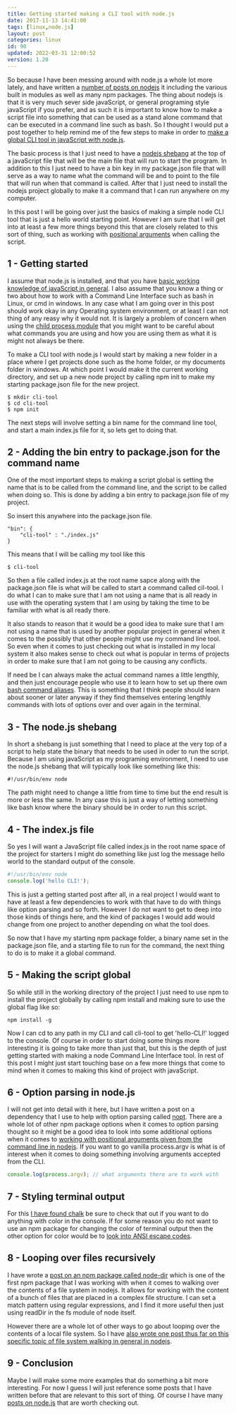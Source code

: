 ```yaml
---
title: Getting started making a CLI tool with node.js
date: 2017-11-13 14:41:00
tags: [linux,node.js]
layout: post
categories: linux
id: 90
updated: 2022-03-31 12:00:52
version: 1.20
---
```


So because I have been messing around with node.js a whole lot more lately, and have written a [number of posts on nodejs](/categories/node-js/) it including the various built in modules as well as many npm packages. The thing about nodejs is that it is very much sever side javaScript, or general programing style javaScript if you prefer, and as such it is important to know how to make a script file into something that can be used as a stand alone command that can be executed in a command line such as bash. So I thought I would put a post together to help remind me of the few steps to make in order to [make a global CLI tool in javaScript with node.js](https://blog.bitsrc.io/how-to-build-a-command-line-cli-tool-in-nodejs-b8072b291f81).

The basic process is that I just need to have a [nodejs shebang](/2017/03/26/linux_shebang/) at the top of a javaScript file that will be the main file that will run to start the program. In addition to this I just need to have a bin key in my package.json file that will serve as a way to name what the command will be and to point to the file that will run when that command is called. After that I just need to install the nodejs project globally to make it a command that I can run anywhere on my computer.

In this post I will be going over just the basics of making a simple node CLI tool that is just a hello world starting point. However I am sure that I will get into at least a few more things beyond this that are closely related to this sort of thing, such as working with [positional arguments](/2020/12/10/linux-bash-script-parameters-positional/) when calling the script.

<!-- more -->

## 1 - Getting started

I assume that node.js is installed, and that you have [basic working knowledge of javaScript in general](/2018/11/27/js-getting-started/). I also assume that you know a thing or two about how to work with a Command Line Interface such as bash in Linux, or cmd in windows. In any case what I am going over in this post should work okay in any Operating system environment, or at least I can not thing of any reasy why it would not. It is largely a problem of concern when using the [child process module](/2018/02/04/nodejs-child-process/) that you might want to be careful about what commands you are using and how you are using them as what it is might not always be there.

To make a CLI tool with node.js I would start by making a new folder in a place where I get projects done such as the home folder, or my documents folder in windows. At which point I would make it the current working directory, and set up a new node project by calling npm init to make my starting package.json file for the new project.

```
$ mkdir cli-tool
$ cd cli-tool
$ npm init
```

The next steps will involve setting a bin name for the command line tool, and start a main index.js file for it, so lets get to doing that.

## 2 - Adding the bin entry to package.json for the command name

One of the most important steps to making a script global is setting the name that is to be called from the command line, and the script to be called when doing so. This is done by adding a bin entry to package.json file of my project.

So insert this anywhere into the package.json file.
```
"bin": {
    "cli-tool" : "./index.js"
}
```

This means that I will be calling my tool like this

```
$ cli-tool
```

So then a file called index.js at the root name sapce along with the package.json file is what will be called to start a command called cil-tool. I do what I can to make sure that I am not using a name that is all ready in use with the operating system that I am using by taking the time to be familiar with what is all ready there. 

It also stands to reason that it would be a good idea to make sure that I am not using a name that is used by another popular project in general when it comes to the possibly that other people might use my command line tool. So even when it comes to just checking out what is installed in my local system it also makes sense to check out what is popular in terms of projects in order to make sure that I am not going to be causing any conflicts.

If need be I can always make the actual command names a little lengthly, and then just encourage people who use it to learn how to set up there own [bash command aliases](/2020/11/30/linux-bashrc-aliases/). This is something that I think people should learn about sooner or later anyway if they find themselves entering lengthly commands with lots of options over and over again in the terminal.

## 3 - The node.js shebang

In short a shebang is just something that I need to place at the very top of a script to help state the binary that needs to be used in oder to run the script. Because I am using javaScript as my programing environment, I need to use the node.js shebang that will typically look like something like this:

```
#!/usr/bin/env node
```

The path might need to change a little from time to time but the end result is more or less the same. In any case this is just a way of letting something like bash know where the binary should be in order to run this script.

## 4 - The index.js file

So yes I will want a JavaScript file called index.js in the root name space of the project for starters I might do something like just log the message hello world to the standard output of the console.

```js
#!/usr/bin/env node
console.log('hello CLI!');
```

This is just a getting started post after all, in a real project I would want to have at least a few dependencies to work with that have to do with things like option parsing and so forth. However I do not want to get to deep into those kinds of things here, and the kind of packages I would add would change from one project to another depending on what the tool does.

So now that I have my starting npm package folder, a binary name set in the package.json file, and a starting file to run for the command, the  next thing to do is to make it a global command.

## 5 - Making the script global

So while still in the working directory of the project I just need to use npm to install the project globally by calling npm install and making sure to use the global flag like so:

```
npm install -g
```

Now I can cd to any path in my CLI and call cli-tool to get 'hello-CLI!' logged to the console. Of course in order to start doing some things more interesting it is going to take more than just that, but this is the depth of just getting started with making a node Command Line Interface tool. In rest of this post I might just start touching base on a few more things that come to mind when it comes to making this kind of project with javaScript.

## 6 - Option parsing in node.js

I will not get into detail with it here, but I have written a post on a dependency that I use to help with option parsing called [nopt](/2017/05/05/nodejs-nopt/). There are a whole lot of other npm package options when it comes to option parsing thought so it might be a good idea to look into some additional options when it comes to [working with positional arguments given from the command line in nodejs](/2018/07/31/nodejs-ways-to-parse-cli-options/). If you want to go vanilla process.argv is what is of interest when it comes to doing something involving arguments accepted from the CLI.

```js
console.log(process.argv); // what arguments there are to work with
```

## 7 - Styling terminal output

For this [I have found chalk](/2017/05/31/nodejs-chalk/) be sure to check that out if you want to do anything with color in the console. If for some reason you do not want to use an npm package for changing the color of terminal output then the other option for color would be to [look into ANSI escape codes](/2019/09/19/nodejs-ansi-escape-codes/).

## 8 - Looping over files recursively

I have wrote a [post on an npm package called node-dir](/2017/11/05/nodejs-node-dir/) which is one of the first npm package that I was working with when it comes to walking over the contents of a file system in nodejs. It allows for working with the content of a bunch of files that are placed in a complex file structure. I can set a match pattern using regular expressions, and I find it more useful then just using readDir in the fs module of node itself.

However there are a whole lot of other ways to go about looping over the contents of a local file system. So I have [also wrote one post thus far on this specific topic of file system walking in general in nodejs](/2018/07/20/nodejs-ways-to-walk-a-file-system/).

## 9 - Conclusion

Maybe I will make some more examples that do something a bit more interesting. For now I guess I will just reference some posts that I have written before that are relevant to this sort of thing. Of course I have many [posts on node.js](/categories/node-js/) that are worth checking out.
